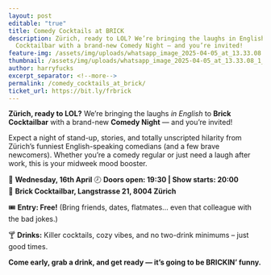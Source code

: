 ```yaml
---
layout: post
editable: "true"
title: Comedy Cocktails at BRICK
description: Zürich, ready to LOL? We’re bringing the laughs in English to Brick
  Cocktailbar with a brand-new Comedy Night — and you’re invited!
feature-img: /assets/img/uploads/whatsapp_image_2025-04-05_at_13.33.08.jpeg
thumbnail: /assets/img/uploads/whatsapp_image_2025-04-05_at_13.33.08_1_.jpeg
author: harryfucks
excerpt_separator: <!--more-->
permalink: /comedy_cocktails_at_brick/
ticket_url: https://bit.ly/frbrick
---
```

**Zürich, ready to LOL?** We’re bringing the laughs *in English* to **Brick Cocktailbar** with a brand-new **Comedy Night** — and you’re invited!

Expect a night of stand-up, stories, and totally unscripted hilarity from Zürich’s funniest English-speaking comedians (and a few brave newcomers). Whether you’re a comedy regular or just need a laugh after work, this is your midweek mood booster.

📅 **Wednesday, 16th April**
🕗 **Doors open: 19:30 | Show starts: 20:00**
📍 **Brick Cocktailbar, Langstrasse 21, 8004 Zürich**

🎟 **Entry: Free!** (Bring friends, dates, flatmates… even that colleague with the bad jokes.)

🍸 **Drinks:** Killer cocktails, cozy vibes, and no two-drink minimums – just good times.

**Come early, grab a drink, and get ready — it’s going to be BRICKIN’ funny.**
